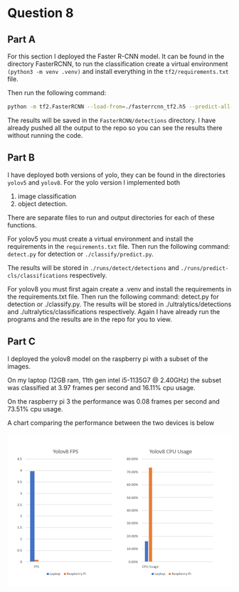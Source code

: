 # Question 8

## Part A

For this section I deployed the Faster R-CNN model. It can be found in the directory FasterRCNN, to run the classification create a virtual environment `(python3 -m venv .venv)` and install everything in the `tf2/requirements.txt` file.

<!-- TODO: In the initial readme we have the grader create a virtual environment and then install all packages in requirements.txt. Do we have separate dependencies for running these Q8 programs? If so, where are they listed? -->

<!-- TODO: What tf2/requirements.txt file are we talking about here? Do we mean to say just the normal requirements.txt? -->

Then run the following command:

```bash
python -m tf2.FasterRCNN --load-from=./fasterrcnn_tf2.h5 --predict-all-directory=./grocerystore
```

The results will be saved in the `FasterRCNN/detections` directory. I have already pushed all the output to the repo so you can see the results there without running the code.

## Part B

I have deployed both versions of yolo, they can be found in the directories `yolov5` and `yolov8`. For the yolo version I implemented both

1. image classification
2. object detection.

There are separate files to run and output directories for each of these functions.

For yolov5 you must create a virtual environment and install the requirements in the `requirements.txt` file. Then run the following command: `detect.py` for detection or `./classify/predict.py`.

The results will be stored in `./runs/detect/detections` and `./runs/predict-cls/classifications` respectively.

<!-- TODO: Do we need to create another virtual env if we are just installing the same requirements? -->

For yolov8 you must first again create a .venv and install the requirements in the requirements.txt file. Then run the following command: detect.py for detection or ./classify.py. The results will be stored in ./ultralytics/detections and ./ultralytics/classifications respectively. Again I have already run the programs and the results are in the repo for you to view.

## Part C

I deployed the yolov8 model on the raspberry pi with a subset of the images.

On my laptop (12GB ram, 11th gen intel i5-1135G7 @ 2.40GHz) the subset was classified at 3.97 frames per second and 16.11% cpu usage.

On the raspberry pi 3 the performance was 0.08 frames per second and 73.51% cpu usage.

A chart comparing the performance between the two devices is below

![chart](./PerformanceComparison.png)
